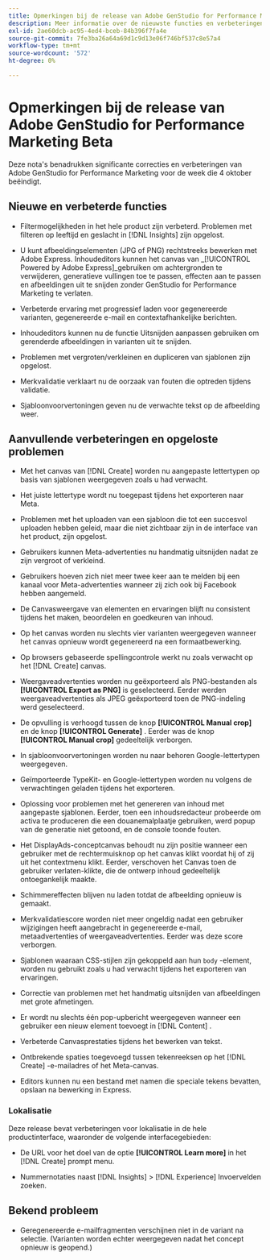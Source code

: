 ```yaml
---
title: Opmerkingen bij de release van Adobe GenStudio for Performance Marketing Beta
description: Meer informatie over de nieuwste functies en verbeteringen voor Adobe GenStudio for Performance Marketing.
exl-id: 2ae60dcb-ac95-4ed4-bceb-84b396f7fa4e
source-git-commit: 7fe3ba26a64a69d1c9d13e06f746bf537c8e57a4
workflow-type: tm+mt
source-wordcount: '572'
ht-degree: 0%

---
```


# Opmerkingen bij de release van Adobe GenStudio for Performance Marketing Beta

Deze nota&#39;s benadrukken significante correcties en verbeteringen van Adobe GenStudio for Performance Marketing voor de week die 4 oktober beëindigt.

## Nieuwe en verbeterde functies

* Filtermogelijkheden in het hele product zijn verbeterd. Problemen met filteren op leeftijd en geslacht in [!DNL Insights] zijn opgelost.  <!-- GS-1198 -->

* U kunt afbeeldingselementen (JPG of PNG) rechtstreeks bewerken met Adobe Express. Inhoudeditors kunnen het canvas van _[!UICONTROL Powered by Adobe Express]_gebruiken om achtergronden te verwijderen, generatieve vullingen toe te passen, effecten aan te passen en afbeeldingen uit te snijden zonder GenStudio for Performance Marketing te verlaten. <!-- GS-4615 -->

* Verbeterde ervaring met progressief laden voor gegenereerde varianten, gegenereerde e-mail en contextafhankelijke berichten. <!-- GS-4651 3062-->

* Inhoudeditors kunnen nu de functie Uitsnijden aanpassen gebruiken om gerenderde afbeeldingen in varianten uit te snijden. <!-- GS-2342 -->

* Problemen met vergroten/verkleinen en dupliceren van sjablonen zijn opgelost. <!-- GS-4895 -->

* Merkvalidatie verklaart nu de oorzaak van fouten die optreden tijdens validatie.

* Sjabloonvoorvertoningen geven nu de verwachte tekst op de afbeelding weer. <!-- GS-5917 -->

## Aanvullende verbeteringen en opgeloste problemen

* Met het canvas van [!DNL Create] worden nu aangepaste lettertypen op basis van sjablonen weergegeven zoals u had verwacht. <!-- GS-3415 -->

* Het juiste lettertype wordt nu toegepast tijdens het exporteren naar Meta. <!-- GS-5875 -->

* Problemen met het uploaden van een sjabloon die tot een succesvol uploaden hebben geleid, maar die niet zichtbaar zijn in de interface van het product, zijn opgelost. <!-- GS-4815 5650-->

* Gebruikers kunnen Meta-advertenties nu handmatig uitsnijden nadat ze zijn vergroot of verkleind. <!-- GS-5871 -->

* Gebruikers hoeven zich niet meer twee keer aan te melden bij een kanaal voor Meta-advertenties wanneer zij zich ook bij Facebook hebben aangemeld. <!-- GS-3009 -->

* De Canvasweergave van elementen en ervaringen blijft nu consistent tijdens het maken, beoordelen en goedkeuren van inhoud. <!-- GS-5877 -->

* Op het canvas worden nu slechts vier varianten weergegeven wanneer het canvas opnieuw wordt gegenereerd na een formaatbewerking. <!-- GS-5869 -->

* Op browsers gebaseerde spellingcontrole werkt nu zoals verwacht op het [!DNL Create] canvas. <!-- GS-5760 -->

* Weergaveadvertenties worden nu geëxporteerd als PNG-bestanden als **[!UICONTROL Export as PNG]** is geselecteerd. Eerder werden weergaveadvertenties als JPEG geëxporteerd toen de PNG-indeling werd geselecteerd. <!-- GS-5545 -->

* De opvulling is verhoogd tussen de knop **[!UICONTROL Manual crop]** en de knop **[!UICONTROL Generate]** . Eerder was de knop **[!UICONTROL Manual crop]** gedeeltelijk verborgen. <!-- GS-6084 -->

* In sjabloonvoorvertoningen worden nu naar behoren Google-lettertypen weergegeven. <!-- GS-5946 -->

* Geïmporteerde TypeKit- en Google-lettertypen worden nu volgens de verwachtingen geladen tijdens het exporteren. <!-- GS-5948 -->

* Oplossing voor problemen met het genereren van inhoud met aangepaste sjablonen. Eerder, toen een inhoudsredacteur probeerde om activa te produceren die een douanemalplaatje gebruiken, werd popup van de generatie niet getoond, en de console toonde fouten. <!-- GS-5262 -->

* Het DisplayAds-conceptcanvas behoudt nu zijn positie wanneer een gebruiker met de rechtermuisknop op het canvas klikt voordat hij of zij uit het contextmenu klikt. Eerder, verschoven het Canvas toen de gebruiker verlaten-klikte, die de ontwerp inhoud gedeeltelijk ontoegankelijk maakte.  <!-- GS-5687 -->

* Schimmereffecten blijven nu laden totdat de afbeelding opnieuw is gemaakt.  <!-- GS-5811 -->

* Merkvalidatiescore worden niet meer ongeldig nadat een gebruiker wijzigingen heeft aangebracht in gegenereerde e-mail, metaadvertenties of weergaveadvertenties. Eerder was deze score verborgen. <!-- GS-5379 -->

* Sjablonen waaraan CSS-stijlen zijn gekoppeld aan hun `body` -element, worden nu gebruikt zoals u had verwacht tijdens het exporteren van ervaringen. <!-- GS-5947 -->

* Correctie van problemen met het handmatig uitsnijden van afbeeldingen met grote afmetingen. <!-- GS-6039 -->

* Er wordt nu slechts één pop-upbericht weergegeven wanneer een gebruiker een nieuw element toevoegt in [!DNL Content] . <!-- GS-5020 -->

* Verbeterde Canvasprestaties tijdens het bewerken van tekst.  <!-- GS-5118 -->

* Ontbrekende spaties toegevoegd tussen tekenreeksen op het [!DNL Create] -e-mailadres of het Meta-canvas. <!-- GS-5019 -->

* Editors kunnen nu een bestand met namen die speciale tekens bevatten, opslaan na bewerking in Express. <!-- GS-6131 -->

### Lokalisatie

Deze release bevat verbeteringen voor lokalisatie in de hele productinterface, waaronder de volgende interfacegebieden:

* De URL voor het doel van de optie **[!UICONTROL Learn more]** in het [!DNL Create] prompt menu. <!-- GS-5029 -->

* Nummernotaties naast [!DNL Insights] > [!DNL Experience] Invoervelden zoeken. <!-- GS-4494 -->

## Bekend probleem

* Geregenereerde e-mailfragmenten verschijnen niet in de variant na selectie. (Varianten worden echter weergegeven nadat het concept opnieuw is geopend.) <!-- GS-5913 -->